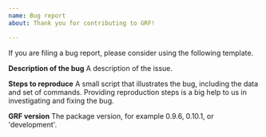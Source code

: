 ```yaml
---
name: Bug report
about: Thank you for contributing to GRF!

---
```


If you are filing a bug report, please consider using the following template.

**Description of the bug**
A description of the issue.

**Steps to reproduce**
A small script that illustrates the bug, including the data and set of commands. Providing reproduction steps is a big help to us in investigating and fixing the bug.

**GRF version**
The package version, for example 0.9.6, 0.10.1, or 'development'.
